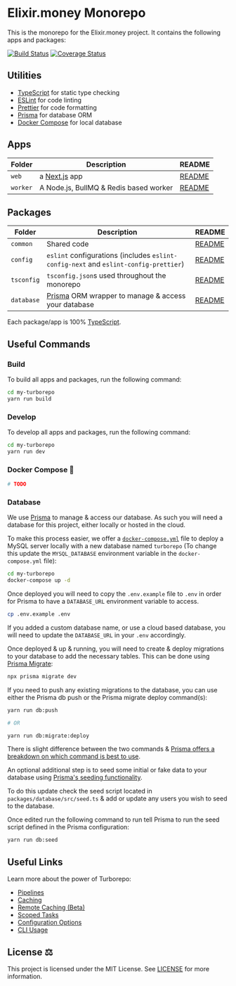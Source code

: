 # Elixir.money Monorepo

This is the monorepo for the Elixir.money project. It contains the following apps and packages:

[![Build Status](https://travis-ci.org/elixir-money/monorepo.svg?branch=master)](https://travis-ci.org/elixir-money/monorepo)
[![Coverage Status](https://coveralls.io/repos/github/elixir-money/monorepo/badge.svg)](https://coveralls.io/github/elixir-money/monorepo)

## Utilities

- [TypeScript](https://www.typescriptlang.org/) for static type checking
- [ESLint](https://eslint.org/) for code linting
- [Prettier](https://prettier.io) for code formatting
- [Prisma](https://prisma.io/) for database ORM
- [Docker Compose](https://docs.docker.com/compose/) for local database

## Apps

| Folder   | Description                            | README                          |
| -------- | -------------------------------------- | ------------------------------- |
| `web`    | a [Next.js](https://nextjs.org) app    | [README](apps/app/README.md)    |
| `worker` | A Node.js, BullMQ & Redis based worker | [README](apps/worker/README.md) |

## Packages

| Folder     | Description                                                                          | README                                |
| ---------- | ------------------------------------------------------------------------------------ | ------------------------------------- |
| `common`   | Shared code                                                                          | [README](packages/common/README.md)   |
| `config`   | `eslint` configurations (includes `eslint-config-next` and `eslint-config-prettier`) | [README](packages/config/README.md)   |
| `tsconfig` | `tsconfig.json`s used throughout the monorepo                                        | [README](packages/tsconfig/README.md) |
| `database` | [Prisma](https://prisma.io/) ORM wrapper to manage & access your database            | [README](packages/database/README.md) |

Each package/app is 100% [TypeScript](https://www.typescriptlang.org/).

## Useful Commands

### Build

To build all apps and packages, run the following command:

```bash
cd my-turborepo
yarn run build
```

### Develop

To develop all apps and packages, run the following command:

```bash
cd my-turborepo
yarn run dev
```

### Docker Compose 🐳

```sh
# TODO
```

### Database

We use [Prisma](https://prisma.io/) to manage & access our database. As such you will need a database for this project, either locally or hosted in the cloud.

To make this process easier, we offer a [`docker-compose.yml`](https://docs.docker.com/compose/) file to deploy a MySQL server locally with a new database named `turborepo` (To change this update the `MYSQL_DATABASE` environment variable in the `docker-compose.yml` file):

```bash
cd my-turborepo
docker-compose up -d
```

Once deployed you will need to copy the `.env.example` file to `.env` in order for Prisma to have a `DATABASE_URL` environment variable to access.

```bash
cp .env.example .env
```

If you added a custom database name, or use a cloud based database, you will need to update the `DATABASE_URL` in your `.env` accordingly.

Once deployed & up & running, you will need to create & deploy migrations to your database to add the necessary tables. This can be done using [Prisma Migrate](https://www.prisma.io/migrate):

```bash
npx prisma migrate dev
```

If you need to push any existing migrations to the database, you can use either the Prisma db push or the Prisma migrate deploy command(s):

```bash
yarn run db:push

# OR

yarn run db:migrate:deploy
```

There is slight difference between the two commands & [Prisma offers a breakdown on which command is best to use](https://www.prisma.io/docs/concepts/components/prisma-migrate/db-push#choosing-db-push-or-prisma-migrate).

An optional additional step is to seed some initial or fake data to your database using [Prisma's seeding functionality](https://www.prisma.io/docs/guides/database/seed-database).

To do this update check the seed script located in `packages/database/src/seed.ts` & add or update any users you wish to seed to the database.

Once edited run the following command to run tell Prisma to run the seed script defined in the Prisma configuration:

```bash
yarn run db:seed
```

## Useful Links

Learn more about the power of Turborepo:

- [Pipelines](https://turborepo.org/docs/features/pipelines)
- [Caching](https://turborepo.org/docs/features/caching)
- [Remote Caching (Beta)](https://turborepo.org/docs/features/remote-caching)
- [Scoped Tasks](https://turborepo.org/docs/features/scopes)
- [Configuration Options](https://turborepo.org/docs/reference/configuration)
- [CLI Usage](https://turborepo.org/docs/reference/command-line-reference)

## License ⚖️

This project is licensed under the MIT License. See [LICENSE](LICENSE) for more information.
